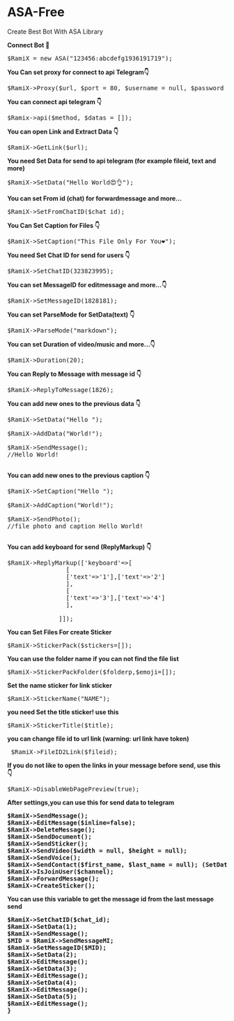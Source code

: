 # ASA-Free
Create Best Bot With ASA Library

<html>



<b>Connect Bot 🔘</b>
<pre>$RamiX = new ASA("123456:abcdefg1936191719"); </pre>

<b> You Can set proxy for connect to api Telegram👇</b>
<pre>$RamiX->Proxy($url, $port = 80, $username = null, $password = null, $type = 'HTTP');</pre>

<b> You can connect api telegram 👇 </b>
<pre>$Ramix->api($method, $datas = []);</pre>

<b> You can open Link and Extract Data 👇 </b>
<pre>$RamiX->GetLink($url);</pre>

<b>You need Set Data for send to api telegram (for example fileid, text and more)</b>


<pre>$RamiX->SetData("Hello World😍👌");</pre>

<b>You can set From id (chat) for forwardmessage and more...</b>
<pre>$RamiX->SetFromChatID($chat_id);</pre>

<b>You Can Set Caption for Files 👇</b>
<pre>$RamiX->SetCaption("This File Only For You❤");</pre>

<b>You need Set Chat ID for send for users 👇 </b>
<pre>$RamiX->SetChatID(323823995);</pre>

<b> You can set MessageID for editmessage and more...👇 </b>
<pre>$RamiX->SetMessageID(1828181);</pre>

<b> You can set ParseMode for SetData(text) 👇 </b>
<pre>$RamiX->ParseMode("markdown");</pre>

<b> You can set Duration of video/music and more...👇</b>
<pre>$RamiX->Duration(20);</pre>

<b> You can Reply to Message with message id 👇 </b>
<pre>$RamiX->ReplyToMessage(1826);</pre>

<b> You can add new ones to the previous data 👇 </b>
<pre>
$RamiX->SetData("Hello ");

$RamiX->AddData("World!");

$RamiX->SendMessage();
//Hello World!

</pre>

<b> You can add new ones to the previous caption 👇 </b>
<pre>
$RamiX->SetCaption("Hello ");

$RamiX->AddCaption("World!");

$RamiX->SendPhoto();
//file photo and caption Hello World!

</pre>

  


<b> You can add keyboard for send (ReplyMarkup) 👇 </b>
<pre>$RamiX->ReplyMarkup(['keyboard'=>[
                [
                ['text'=>'1'],['text'=>'2']
                ],
                [
                ['text'=>'3'],['text'=>'4']
                ],

              ]]);
</pre>

<b> You can Set Files For create Sticker</b>
<pre>$RamiX->StickerPack($stickers=[]);</pre>

<b> You can use the folder name if you can not find the file list </b>
<pre>$RamiX->StickerPackFolder($folderp,$emoji=[]);</pre>

<b> Set the name sticker for link sticker </b>
<pre>$RamiX->StickerName("NAME");</pre>

<b> you need Set the title sticker! use this </b>
<pre>$RamiX->StickerTitle($title);</pre>

<b> you can change file id to url link (warning: url link have token)</b>
<pre> $RamiX->FileID2Link($fileid); </pre>
  

<b> If you do not like to open the links in your message before send, use this 👇 </b>
<pre>$RamiX->DisableWebPagePreview(true);</pre>

<b> After settings,you can use this for send data to telegram<b>
<pre>
$RamiX->SendMessage();
$RamiX->EditMessage($inline=false);
$RamiX->DeleteMessage();
$RamiX->SendDocument();
$RamiX->SendSticker();
$RamiX->SendVideo($width = null, $height = null);
$RamiX->SendVoice();
$RamiX->SendContact($first_name, $last_name = null); (SetData = phone_number)
$RamiX->IsJoinUser($channel);
$RamiX->ForwardMessage();
$RamiX->CreateSticker();
</pre>

<b>You can use this variable to get the message id from the last message send</b>
<pre>
$RamiX->SetChatID($chat_id);
$RamiX->SetData(1);
$RamiX->SendMessage();
$MID = $RamiX->SendMessageMI;
$RamiX->SetMessageID($MID);
$RamiX->SetData(2);
$RamiX->EditMessage();
$RamiX->SetData(3);
$RamiX->EditMessage();
$RamiX->SetData(4);
$RamiX->EditMessage();
$RamiX->SetData(5);
$RamiX->EditMessage();
}
</pre>

</html>